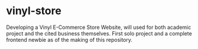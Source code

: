 # vinyl-store
Developing a Vinyl E-Commerce Store Website, will used for both academic project and the cited business themselves. First solo project and a complete frontend newbie as of the making of this repository.

